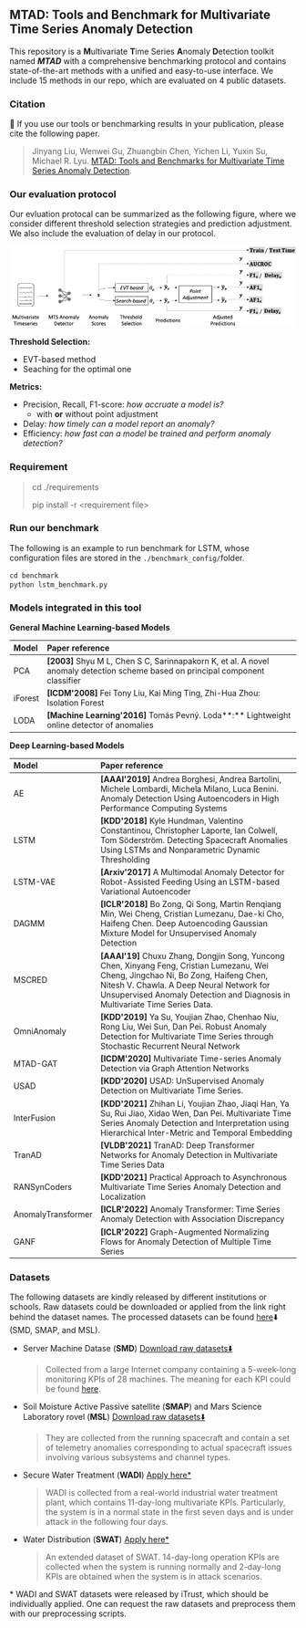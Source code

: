 ## MTAD: Tools and Benchmark for Multivariate Time Series Anomaly Detection

This repository is a **M**ultivariate **T**ime Series **A**nomaly **D**etection toolkit named ***MTAD*** with a comprehensive benchmarking protocol and contains state-of-the-art methods with a unified and easy-to-use interface. We include 15 methods in our repo, which are evaluated on 4 public datasets. 

### Citation
👋 If you use our tools or benchmarking results in your publication, please cite the following paper.

>  Jinyang Liu, Wenwei Gu, Zhuangbin Chen, Yichen Li, Yuxin Su, Michael R. Lyu. [MTAD: Tools and Benchmarks for Multivariate Time Series Anomaly Detection](https://arxiv.org/pdf/2401.06175.pdf).


### Our evaluation protocol

Our evluation protocal can be summarized as the following figure, where we consider different threshold selection strategies and prediction adjustment. We also include the evaluation of delay in our protocol.

![Alt text](doc/mtad_metrics.png)

**Threshold Selection:**

- EVT-based method
- Seaching for the optimal one

**Metrics:**

- Precision, Recall, F1-score: *how accruate a model is?*
  - with **or** without point adjustment
- Delay: *how timely can a model report an anomaly?*
- Efficiency: *how fast can a model be trained and perform anomaly detection?*



### Requirement

> cd ./requirements
>
> pip install -r \<requirement file\>

### Run our benchmark

The following is an example to run benchmark for LSTM, whose configuration files are stored in the `./benchmark_config/`folder.

```
cd benchmark
python lstm_benchmark.py
```

### Models integrated in this tool

**General Machine Learning-based Models**

| Model   | Paper reference                                              |
| :------ | :----------------------------------------------------------- |
| PCA     | **[2003]** Shyu M L, Chen S C, Sarinnapakorn K, et al. A novel anomaly detection scheme based on principal component classifier |
| iForest | **[ICDM'2008]** Fei Tony Liu, Kai Ming Ting, Zhi-Hua Zhou: Isolation Forest |
| LODA    | **[Machine Learning'2016]** Tomás Pevný. Loda**:** Lightweight online detector of anomalies |

**Deep Learning-based Models**

| Model       | Paper reference                                              |
| :---------- | :----------------------------------------------------------- |
| AE          | **[AAAI'2019]** Andrea Borghesi, Andrea Bartolini, Michele Lombardi, Michela Milano, Luca Benini. Anomaly Detection Using Autoencoders in High Performance Computing Systems |
| LSTM        | **[KDD'2018]** Kyle Hundman, Valentino Constantinou, Christopher Laporte, Ian Colwell, Tom Söderström. Detecting Spacecraft Anomalies Using LSTMs and Nonparametric Dynamic Thresholding |
| LSTM-VAE    | **[Arxiv'2017]** A Multimodal Anomaly Detector for Robot-Assisted Feeding Using an LSTM-based Variational Autoencoder |
| DAGMM       | **[ICLR'2018]** Bo Zong, Qi Song, Martin Renqiang Min, Wei Cheng, Cristian Lumezanu, Dae-ki Cho, Haifeng Chen. Deep Autoencoding Gaussian Mixture Model for Unsupervised Anomaly Detection |
| MSCRED      | **[AAAI'19]** Chuxu Zhang, Dongjin Song, Yuncong Chen, Xinyang Feng, Cristian Lumezanu, Wei Cheng, Jingchao Ni, Bo Zong, Haifeng Chen, Nitesh V. Chawla. A Deep Neural Network for Unsupervised Anomaly Detection and Diagnosis in Multivariate Time Series Data. |
| OmniAnomaly | **[KDD'2019]** Ya Su, Youjian Zhao, Chenhao Niu, Rong Liu, Wei Sun, Dan Pei. Robust Anomaly Detection for Multivariate Time Series through Stochastic Recurrent Neural Network |
| MTAD-GAT | **[ICDM'2020]** Multivariate Time-series Anomaly Detection via Graph Attention Networks |
| USAD | **[KDD'2020]** USAD: UnSupervised Anomaly Detection on Multivariate Time Series. |
| InterFusion | **[KDD'2021]** Zhihan Li, Youjian Zhao, Jiaqi Han, Ya Su, Rui Jiao, Xidao Wen, Dan Pei. Multivariate Time Series Anomaly Detection and Interpretation using Hierarchical Inter-Metric and Temporal Embedding |
| TranAD | **[VLDB'2021]** TranAD: Deep Transformer Networks for Anomaly Detection in Multivariate Time Series Data |
| RANSynCoders | **[KDD'2021]** Practical Approach to Asynchronous Multivariate Time Series Anomaly Detection and Localization |
| AnomalyTransformer | **[ICLR'2022]** Anomaly Transformer: Time Series Anomaly Detection with Association Discrepancy |
| GANF | **[ICLR'2022]** Graph-Augmented Normalizing Flows for Anomaly Detection of Multiple Time Series |



### Datasets 

The following datasets are kindly released by different institutions or schools. Raw datasets could be downloaded or applied from the link right behind the dataset names. The processed datasets can be found [here](https://drive.google.com/drive/folders/1NEGyB4y8CvUB8TX2Wh83Eas_QHtufGPR?usp=sharing)⬇️ (SMD, SMAP, and MSL).

- Server Machine Datase (**SMD**) [Download raw datasets⬇️](https://github.com/NetManAIOps/OmniAnomaly.git)

  > Collected from a large Internet company containing a 5-week-long monitoring KPIs of 28 machines. The meaning for each KPI could be found [here](https://github.com/NetManAIOps/OmniAnomaly/issues/22).

- Soil Moisture Active Passive satellite (**SMAP**) and Mars Science Laboratory rovel (**MSL**) [Download raw datasets⬇️](https://github.com/khundman/telemanom)

  > They are collected from the running spacecraft and contain a set of telemetry anomalies corresponding to actual spacecraft issues involving various subsystems and channel types.

- Secure Water Treatment (**WADI**) [Apply here\*](https://itrust.sutd.edu.sg/itrust-labs_datasets/dataset_info/)

  >WADI is collected from a real-world industrial water treatment plant, which contains 11-day-long multivariate KPIs. Particularly, the system is in a normal state in the first seven days and is under attack in the following four days.

- Water Distribution (**SWAT**) [Apply here\*](https://itrust.sutd.edu.sg/itrust-labs_datasets/dataset_info/)

  > An extended dataset of SWAT. 14-day-long operation KPIs are collected when the system is running normally and 2-day-long KPIs are obtained when the system is in attack scenarios.

\* WADI and SWAT datasets were released by iTrust, which should be individually applied. One can request the raw datasets and preprocess them with our preprocessing scripts.

